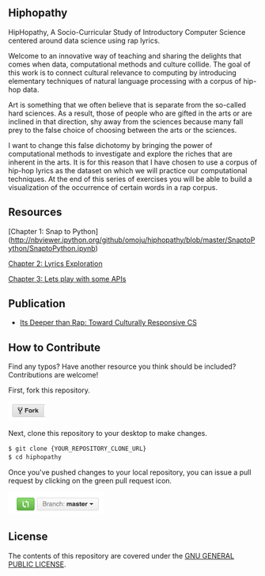 ## Hiphopathy 

HipHopathy, A Socio-Curricular Study of Introductory Computer Science centered around data science using rap lyrics.

Welcome to an innovative way of teaching and sharing the delights that comes when data, computational methods and culture collide. The goal of this work is to connect cultural relevance to computing by introducing elementary techniques of natural language processing with a corpus of hip-hop data.

Art is something that we often believe that is separate from the so-called hard sciences. As a result, those of people who are gifted in the arts or are inclined in that direction, shy away from the sciences because many fall prey to the false choice of choosing between the arts or the sciences.

I want to change this false dichotomy by bringing the power of computational methods to investigate and explore the riches that are inherent in the arts. It is for this reason that I have chosen to use a corpus of hip-hop lyrics as the dataset on which we will practice our computational techniques. At the end of this series of exercises you will be able to build a visualization of the occurrence of certain words in a rap corpus.

## Resources

[Chapter 1: Snap to Python]
(http://nbviewer.ipython.org/github/omoju/hiphopathy/blob/master/SnaptoPython/SnaptoPython.ipynb)

[Chapter 2: Lyrics Exploration](http://nbviewer.ipython.org/github/omoju/hiphopathy/blob/master/HipHopDataExploration/HipHopDataExploration.ipynb)

[Chapter 3: Lets play with some APIs](http://nbviewer.ipython.org/github/omoju/hiphopathy/blob/master/RapGeniusAPI/RapGeniusAPI.ipynb)

## Publication
- [Its Deeper than Rap: Toward Culturally Responsive CS](http://dl.acm.org/citation.cfm?id=2604994)

## How to Contribute

Find any typos? Have another resource you think should be included? Contributions are welcome!

First, fork this repository.

![Fork Icon](images/fork-icon.png)

Next, clone this repository to your desktop to make changes.

```sh
$ git clone {YOUR_REPOSITORY_CLONE_URL}
$ cd hiphopathy
```

Once you've pushed changes to your local repository, you can issue a pull request by clicking on the green pull request icon.

![Pull Request Icon](images/pull-request-icon.png)


## License

The contents of this repository are covered under the [GNU GENERAL PUBLIC LICENSE](License.md).
